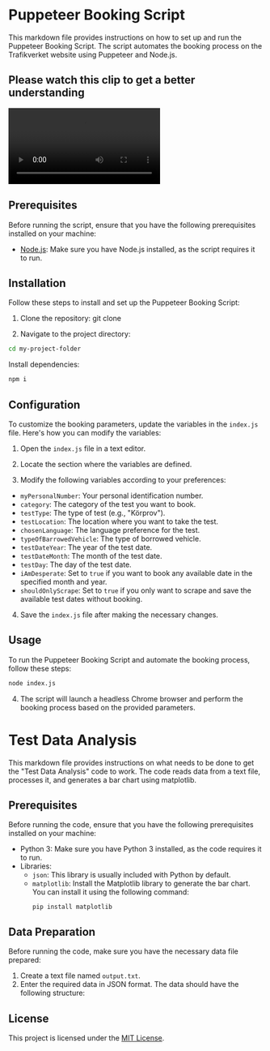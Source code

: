 # Puppeteer Booking Script

This markdown file provides instructions on how to set up and run the Puppeteer Booking Script. The script automates the booking process on the Trafikverket website using Puppeteer and Node.js.

## Please watch this clip to get a better understanding

<video controls>
  <source src="Video\WebscraperProjekt (2).mp4" type="video/mp4">
  Your browser does not support the video tag.
</video>

## Prerequisites

Before running the script, ensure that you have the following prerequisites installed on your machine:

- [Node.js](https://nodejs.org/en/download/): Make sure you have Node.js installed, as the script requires it to run.

## Installation

Follow these steps to install and set up the Puppeteer Booking Script:

1. Clone the repository:
   git clone <repository-url>

2. Navigate to the project directory:

```sh
cd my-project-folder
```

Install dependencies:

```sh
npm i
```

## Configuration

To customize the booking parameters, update the variables in the `index.js` file. Here's how you can modify the variables:

1. Open the `index.js` file in a text editor.

2. Locate the section where the variables are defined.

3. Modify the following variables according to your preferences:

- `myPersonalNumber`: Your personal identification number.
- `category`: The category of the test you want to book.
- `testType`: The type of test (e.g., "Körprov").
- `testLocation`: The location where you want to take the test.
- `chosenLanguage`: The language preference for the test.
- `typeOfBarrowedVehicle`: The type of borrowed vehicle.
- `testDateYear`: The year of the test date.
- `testDateMonth`: The month of the test date.
- `testDay`: The day of the test date.
- `iAmDesperate`: Set to `true` if you want to book any available date in the specified month and year.
- `shouldOnlyScrape`: Set to `true` if you only want to scrape and save the available test dates without booking.

4. Save the `index.js` file after making the necessary changes.

## Usage

To run the Puppeteer Booking Script and automate the booking process, follow these steps:

```sh
node index.js
```

4. The script will launch a headless Chrome browser and perform the booking process based on the provided parameters.

# Test Data Analysis

This markdown file provides instructions on what needs to be done to get the "Test Data Analysis" code to work. The code reads data from a text file, processes it, and generates a bar chart using matplotlib.

## Prerequisites

Before running the code, ensure that you have the following prerequisites installed on your machine:

- Python 3: Make sure you have Python 3 installed, as the code requires it to run.
- Libraries:
  - `json`: This library is usually included with Python by default.
  - `matplotlib`: Install the Matplotlib library to generate the bar chart. You can install it using the following command:
    ```
    pip install matplotlib
    ```

## Data Preparation

Before running the code, make sure you have the necessary data file prepared:

1. Create a text file named `output.txt`.
2. Enter the required data in JSON format. The data should have the following structure:

## License

This project is licensed under the [MIT License](LICENSE).
